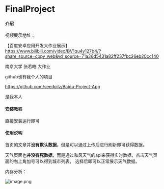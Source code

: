 # FinalProject

#### 介绍

视频展示地址：

【百度安卓应用开发大作业展示】 https://www.bilibili.com/video/BV1qu4y127b4/?share_source=copy_web&vd_source=71a36d5431a82ff237fbc26eb20cc140

南京大学 张若皓 大作业

github也有我个人的项目

https://github.com/seedoilz/Baidu-Project-App

是我本人


#### 安装教程

直接安装运行即可

#### 使用说明

首页的文章并**没有默认数据**，但是可以通过上传后进行刷新即可获得数据。

天气页面也**并没有死数据**，而是通过和风天气的api来获得实时数据，点击天气页面的右上角加号可以得到城市列表， 选择后即可以正常展示天气数据。

内存分析：

![image.png](https://typora-tes.oss-cn-shanghai.aliyuncs.com/picgo/20230730104104.png)
